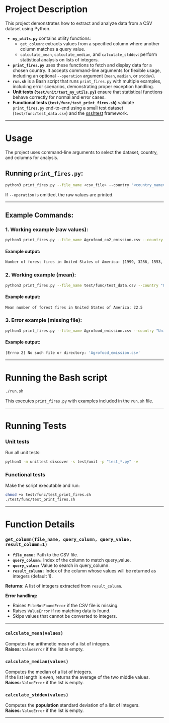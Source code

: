 # Project Description
This project demonstrates how to extract and analyze data from a CSV dataset using Python.  

- **`my_utils.py`** contains utility functions:
  - `get_column`: extracts values from a specified column where another column matches a query value.
  - `calculate_mean`, `calculate_median`, and `calculate_stddev`: perform statistical analysis on lists of integers.  
- **`print_fires.py`** uses these functions to fetch and display data for a chosen country. It accepts command-line arguments for flexible usage, including an optional `--operation` argument (`mean`, `median`, or `stddev`).  
- **`run.sh`** is a Bash script that runs `print_fires.py` with multiple examples, including error scenarios, demonstrating proper exception handling.  
- **Unit tests (`test/unit/test_my_utils.py`)** ensure that statistical functions behave correctly for normal and error cases.  
- **Functional tests (`test/func/test_print_fires.sh`)** validate `print_fires.py` end-to-end using a small test dataset (`test/func/test_data.csv`) and the [ssshtest](https://github.com/ryanlayer/ssshtest) framework.

---

# Usage
The project uses command-line arguments to select the dataset, country, and columns for analysis.

## Running `print_fires.py`:
```bash
python3 print_fires.py --file_name <csv_file> --country "<country_name>" --country_column <column_index> --fires_column <column_index> [--operation mean|median|stddev]
```

If `--operation` is omitted, the raw values are printed.

---

## Example Commands:

### 1. Working example (raw values):

```bash
python3 print_fires.py --file_name Agrofood_co2_emission.csv --country "United States of America" --country_column 0 --fires_column 3
```

#### Example output:

```bash
Number of forest fires in United States of America: [1999, 3286, 1553, ...]
```

### 2. Working example (mean):

```bash
python3 print_fires.py --file_name test/func/test_data.csv --country "United States of America" --country_column 0 --fires_column 3 --operation mean
```

#### Example output:

```bash
Mean number of forest fires in United States of America: 22.5
```

### 3. Error example (missing file):

```bash
python3 print_fires.py --file_name Agrofood_emission.csv --country "United States of America" --country_column 0 --fires_column 3
```

#### Example output:

```bash
[Errno 2] No such file or directory: 'Agrofood_emission.csv'
```

---

# Running the Bash script

```bash
./run.sh
```

This executes `print_fires.py` with examples included in the `run.sh` file.

---

# Running Tests

### Unit tests

Run all unit tests:

```bash
python3 -m unittest discover -s test/unit -p "test_*.py" -v
```

### Functional tests

Make the script executable and run:

```bash
chmod +x test/func/test_print_fires.sh
./test/func/test_print_fires.sh
```

---

# Function Details

### `get_column(file_name, query_column, query_value, result_column=1)`

- **`file_name:`** Path to the CSV file.
- **`query_column:`** Index of the column to match query_value.
- **`query_value:`** Value to search in query_column.
- **`result_column:`** Index of the column whose values will be returned as integers (default 1).

**Returns:** A list of integers extracted from `result_column`.

**Error handling:**
- Raises `FileNotFoundError` if the CSV file is missing.
- Raises `ValueError` if no matching data is found.
- Skips values that cannot be converted to integers.

---

### `calculate_mean(values)`

Computes the arithmetic mean of a list of integers.  
**Raises:** `ValueError` if the list is empty.

### `calculate_median(values)`

Computes the median of a list of integers.  
If the list length is even, returns the average of the two middle values.  
**Raises:** `ValueError` if the list is empty.

### `calculate_stddev(values)`

Computes the **population** standard deviation of a list of integers.  
**Raises:** `ValueError` if the list is empty.

---

